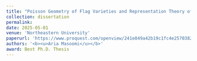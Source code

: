 ```yaml
---
title: "Poisson Geometry of Flag Varieties and Representation Theory of Their Quantum Deformations"
collection: dissertation
permalink: 
date: 2025-05-01
venue: 'Northeastern University'
paperurl: 'https://www.proquest.com/openview/241e849a42b19c1fc4e25703823418d3/1?pq-origsite=gscholar&cbl=18750&diss=y'
authors: '<b><u>Aria Masoomi</u></b>'
award: Best Ph.D. Thesis
---
```


